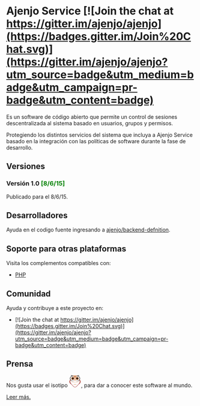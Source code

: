 Ajenjo Service [![Join the chat at https://gitter.im/ajenjo/ajenjo](https://badges.gitter.im/Join%20Chat.svg)](https://gitter.im/ajenjo/ajenjo?utm_source=badge&utm_medium=badge&utm_campaign=pr-badge&utm_content=badge)
==============

Es un software de código abierto que permite un control de sesiones descentralizada al sistema basado en usuarios, grupos y permisos.

Protegiendo los distintos servicios del sistema que incluya a Ajenjo Service basado en la integración con las políticas de software durante la fase de desarrollo.

Versiones
---------

### Versión 1.0 <span style="color:green">[8/6/15]</span>

Publicado para el 8/6/15.



Desarrolladores
---------------

Ayuda en el codigo fuente ingresando a [ajenjo/backend-defnition](https://github.com/ajenjo/backend-defnition).


Soporte para otras plataformas
------------------------------

Visita los complementos compatibles con:

 - [PHP](https://github.com/ajenjo/ajenjo-php)



Comunidad
---------

Ayuda y contribuye a este proyecto en:

 - [![Join the chat at https://gitter.im/ajenjo/ajenjo](https://badges.gitter.im/Join%20Chat.svg)](https://gitter.im/ajenjo/ajenjo?utm_source=badge&utm_medium=badge&utm_campaign=pr-badge&utm_content=badge)


Prensa
------

Nos gusta usar el isotipo ![ajenjo logo](press/IsotipoX32.png), para dar a conocer
este software al mundo.

[Leer más.](press/README.md)





